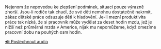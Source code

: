 
Nejenom že nepovedou ke zlepšení podmínek, situaci pouze výrazně zhorší. Jsou-li rodiče tak chudí, že své děti nemohou dostatečně nakrmit, zákaz dětské práce odsuzuje děti k hladovění. Je-li mezní produktivita práce tak nízká, že si pracovník může vydělat za deset hodin mzdu, jež je nižší než průměrná mzda v Americe, nijak mu nepomůžeme, když omezíme pracovní dobu na pouhých osm hodin.

[🔊 Poslechnout audio](/data/7-paragraphs/audio/chapter_147/para_008-Nejenom-e-nepovedou-ke-zlepen-podmnek-situaci.mp3)
